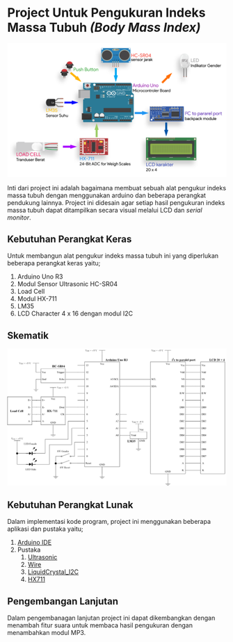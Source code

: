 # Project Untuk Pengukuran Indeks Massa Tubuh *(Body Mass Index)*

![digram](/block_diagram.png)

Inti dari project ini adalah bagaimana membuat sebuah alat pengukur indeks massa tubuh dengan menggunakan arduino dan beberapa perangkat pendukung lainnya. Project ini didesain agar setiap hasil pengukuran indeks massa tubuh dapat ditampilkan secara visual melalui LCD dan *serial monitor*.

## Kebutuhan Perangkat Keras

Untuk membangun alat pengukur indeks massa tubuh ini yang diperlukan beberapa perangkat keras yaitu;

1. Arduino Uno R3
2. Modul Sensor Ultrasonic HC-SR04
3. Load Cell
4. Modul HX-711
5. LM35
6. LCD Character 4 x 16 dengan modul I2C

## Skematik

![skema](/schematic.png)

## Kebutuhan Perangkat Lunak

Dalam implementasi kode program, project ini menggunakan beberapa aplikasi dan pustaka yaitu;

1. [Arduino IDE](https://https://www.arduino.cc/en/main/software)
2. Pustaka
   1. [Ultrasonic](https://github.com/ErickSimoes/Ultrasonic)
   2. [Wire](https://https://www.arduino.cc/en/Reference/Wire)
   3. [LiquidCrystal_I2C](https://github.com/fdebrabander/Arduino-LiquidCrystal-I2C-library)
   4. [HX711](https://github.com/bogde/HX711)

## Pengembangan Lanjutan

Dalam pengembanagan lanjutan project ini dapat dikembangkan dengan menambah fitur suara untuk membaca hasil pengukuran dengan menambahkan modul MP3.